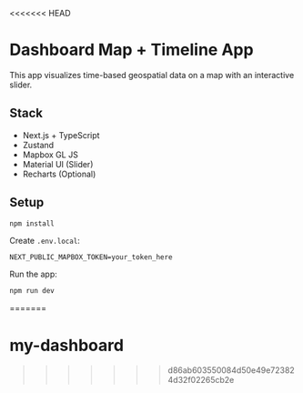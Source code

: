 <<<<<<< HEAD
# Dashboard Map + Timeline App

This app visualizes time-based geospatial data on a map with an interactive slider.

## Stack
- Next.js + TypeScript
- Zustand
- Mapbox GL JS
- Material UI (Slider)
- Recharts (Optional)

## Setup

```bash
npm install
```

Create `.env.local`:

```
NEXT_PUBLIC_MAPBOX_TOKEN=your_token_here
```

Run the app:

```bash
npm run dev
```
=======
# my-dashboard
>>>>>>> d86ab603550084d50e49e723824d32f02265cb2e
